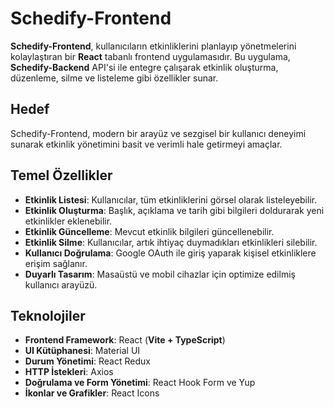 # **Schedify-Frontend**

**Schedify-Frontend**, kullanıcıların etkinliklerini planlayıp yönetmelerini kolaylaştıran bir **React** tabanlı frontend uygulamasıdır. Bu uygulama, **Schedify-Backend** API'si ile entegre çalışarak etkinlik oluşturma, düzenleme, silme ve listeleme gibi özellikler sunar.

## **Hedef**

Schedify-Frontend, modern bir arayüz ve sezgisel bir kullanıcı deneyimi sunarak etkinlik yönetimini basit ve verimli hale getirmeyi amaçlar.

## **Temel Özellikler**

- **Etkinlik Listesi**: Kullanıcılar, tüm etkinliklerini görsel olarak listeleyebilir.
- **Etkinlik Oluşturma**: Başlık, açıklama ve tarih gibi bilgileri doldurarak yeni etkinlikler eklenebilir.
- **Etkinlik Güncelleme**: Mevcut etkinlik bilgileri güncellenebilir.
- **Etkinlik Silme**: Kullanıcılar, artık ihtiyaç duymadıkları etkinlikleri silebilir.
- **Kullanıcı Doğrulama**: Google OAuth ile giriş yaparak kişisel etkinliklere erişim sağlanır.
- **Duyarlı Tasarım**: Masaüstü ve mobil cihazlar için optimize edilmiş kullanıcı arayüzü.

## **Teknolojiler**

- **Frontend Framework**: React (**Vite + TypeScript**)
- **UI Kütüphanesi**: Material UI
- **Durum Yönetimi**: React Redux
- **HTTP İstekleri**: Axios
- **Doğrulama ve Form Yönetimi**: React Hook Form ve Yup
- **İkonlar ve Grafikler**: React Icons